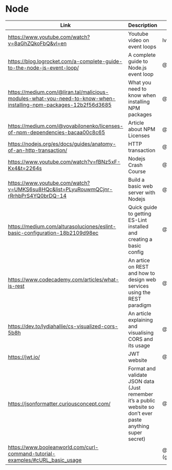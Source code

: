 # Node

| Link | Description | Added by |
| ---- | ----------- | -------- |
| https://www.youtube.com/watch?v=8aGhZQkoFbQ&vl=en| Youtube video on event loops | Ivo |
| https://blog.logrocket.com/a-complete-guide-to-the-node-js-event-loop/ | A complete guide to Node.js event loop | @[akomiqaia](https://github.com/akomiqaia) |
| https://medium.com/@liran.tal/malicious-modules-what-you-need-to-know-when-installing-npm-packages-12b2f56d3685 | What you need to know when installing NPM packages| @[fairyaksh](https://github.com/fairyaksh)|
| https://medium.com/@vovabilonenko/licenses-of-npm-dependencies-bacaa00c8c65| Article about NPM Licenses| @[jackherizsmith](https://github.com/jackherizsmith)|
| https://nodejs.org/es/docs/guides/anatomy-of-an-http-transaction/| HTTP transaction| @[RihardsJ](https://github.com/RihardsJ)|
| https://www.youtube.com/watch?v=fBNz5xF-Kx4&t=2264s| Nodejs Crash Course | @[RihardsJ](https://github.com/RihardsJ)|
| https://www.youtube.com/watch?v=UMKS6su8HQc&list=PLyuRouwmQCjnr-rRrhbPrS4YQ0brDQ-14| Build a basic web server with Nodejs | @[jenndroid](https://github.com/jenndroid)|
| https://medium.com/alturasoluciones/eslint-basic-configuration-18b2109d98ec | Quick guide to getting ES-Lint installed and creating a basic config | @[Roger-Heathcote](https://github.com/Roger-Heathcote)|
| https://www.codecademy.com/articles/what-is-rest | An artice on REST and how to design web services using the REST paradigm | @[liz Jegede](https://github.com/Lizzy-j)|
| https://dev.to/lydiahallie/cs-visualized-cors-5b8h | An article explaining and visualising CORS and its usage  | @[Ephie Oyedoh](https://github.com/ephieo)|
|https://jwt.io/ | JWT website | @Kate Beard|
| https://jsonformatter.curiousconcept.com/ | Format and validate JSON data (Just remember it’s a public website so don’t ever paste anything super secret) | @Kate Beard|
| https://www.booleanworld.com/curl-command-tutorial-examples/#cURL_basic_usage |  | @[Vatsal](github.com/VatsKan |
